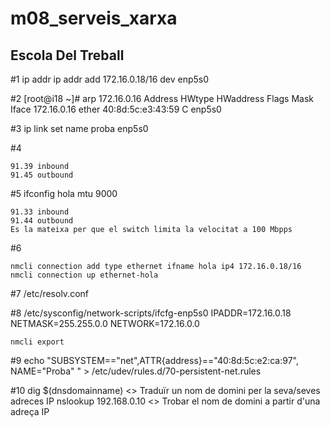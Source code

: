 # m08_serveis_xarxa
## Escola Del Treball

#1
 ip addr  ip addr add 172.16.0.18/16 dev enp5s0

#2
 [root@i18 ~]# arp 172.16.0.16
Address                  HWtype  HWaddress           Flags Mask            Iface
172.16.0.16              ether   40:8d:5c:e3:43:59   C                     enp5s0

#3
ip link set name proba enp5s0

#4

	91.39 inbound
	91.45 outbound


#5
ifconfig hola mtu 9000

	91.33 inbound
	91.44 outbound
	Es la mateixa per que el switch limita la velocitat a 100 Mbpps

#6
 
	nmcli connection add type ethernet ifname hola ip4 172.16.0.18/16
	nmcli connection up ethernet-hola

#7 
/etc/resolv.conf

#8
	/etc/sysconfig/network-scripts/ifcfg-enp5s0	
	IPADDR=172.16.0.18
	NETMASK=255.255.0.0
	NETWORK=172.16.0.0
	
	nmcli export

#9
	echo "SUBSYSTEM=="net",ATTR{address}=="40:8d:5c:e2:ca:97", NAME="Proba" " > /etc/udev/rules.d/70-persistent-net.rules

#10
	dig $(dnsdomainname)     <> Traduïr un nom de domini per la seva/seves adreces IP
	nslookup 192.168.0.10	 <> Trobar el nom de domini a partir d'una adreça IP
